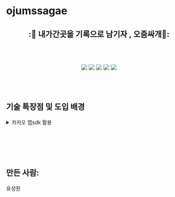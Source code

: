 # ojumssagae
<div align="center">
 <h2>:📸 내가간곳을 기록으로 남기자 , 오줌싸개📸:</h2>
 <br> <br> <br>
</div>

<div align="center">
  <img src="https://img.shields.io/badge/styled--components-DB7093?style=for-the-badge&logo=styled-components&logoColor=white">
  <img src="https://img.shields.io/badge/React-20232A?style=for-the-badge&logo=react&logoColor=61DAFB">
  <img src="https://img.shields.io/badge/React_Router-CA4245?style=for-the-badge&logo=react-router&logoColor=white">
  <img src="https://img.shields.io/badge/firebase-FFCA28?style=for-the-badge&logo=firebase&logoColor=black">
  <img src="https://img.shields.io/badge/.env-ECD53F?style=for-the-badge&logo=.env&logoColor=black">
</div>
 <br> <br> <br>


## 기술 특장점 및 도입 배경

<details>
<summary>카카오 맵sdk 활용</summary>
카카오 맵이 국내 사용자에게 구글맵보다 적합하다고 판단했고,
카카오 로그인과 같은 API KEY로 관리하기 위해 선택했어요.
</details>



<br></br>
<br></br>
## 만든 사람:
유성원
